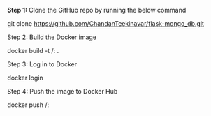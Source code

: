 **Step 1:** Clone the GitHub repo by running the below command

git clone https://github.com/ChandanTeekinavar/flask-mongo_db.git


Step 2: Build the Docker image

docker build -t <dockerHubUsername>/<imageName>:<tag> .


Step 3: Log in to Docker

docker login


Step 4: Push the image to Docker Hub

docker push <dockerHubUsername>/<imageName>:<tag>

